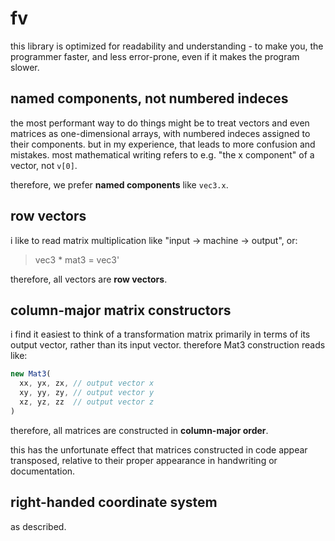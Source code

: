 # fv

this library is optimized for readability and understanding - to make you, the programmer faster, and less error-prone, even if it makes the program slower.

## named components, not numbered indeces

the most performant way to do things might be to treat vectors and even matrices as one-dimensional arrays, with numbered indeces assigned to their components. but in my experience, that leads to more confusion and mistakes. most mathematical writing refers to e.g. "the x component" of a vector, not `v[0]`.

therefore, we prefer **named components** like `vec3.x`.

## row vectors

i like to read matrix multiplication like "input -> machine -> output", or:

> vec3 * mat3 = vec3'

therefore, all vectors are **row vectors**.

## column-major matrix constructors

i find it easiest to think of a transformation matrix primarily in terms of its output vector, rather than its input vector. therefore Mat3 construction reads like:

```js
new Mat3(
  xx, yx, zx, // output vector x
  xy, yy, zy, // output vector y
  xz, yz, zz  // output vector z
)
```

therefore, all matrices are constructed in **column-major order**.

this has the unfortunate effect that matrices constructed in code appear transposed, relative to their proper appearance in handwriting or documentation.

## right-handed coordinate system

as described.
